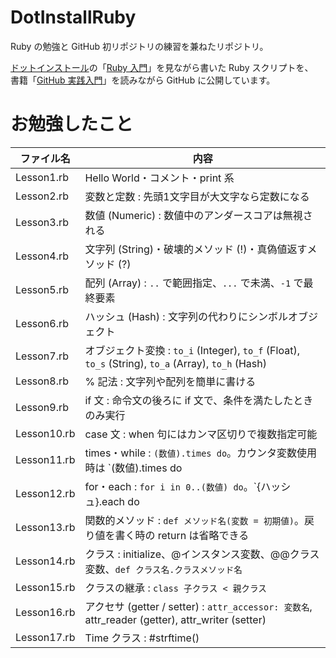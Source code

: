 # DotInstallRuby

Ruby の勉強と GitHub 初リポジトリの練習を兼ねたリポジトリ。

[ドットインストール](http://dotinstall.com/)の「[Ruby 入門](http://dotinstall.com/lessons/basic_ruby_v2)」を見ながら書いた Ruby スクリプトを、  
書籍「[GitHub 実践入門](http://gihyo.jp/book/2014/978-4-7741-6366-6)」を読みながら GitHub に公開しています。

# お勉強したこと

|ファイル名|内容|
|----------|----|
|Lesson1.rb|Hello World・コメント・print 系|
|Lesson2.rb|変数と定数 : 先頭1文字目が大文字なら定数になる|
|Lesson3.rb|数値 (Numeric) : 数値中のアンダースコアは無視される|
|Lesson4.rb|文字列 (String)・破壊的メソッド (!)・真偽値返すメソッド (?)|
|Lesson5.rb|配列 (Array) : `..` で範囲指定、`...` で未満、`-1` で最終要素|
|Lesson6.rb|ハッシュ (Hash) : 文字列の代わりにシンボルオブジェクト|
|Lesson7.rb|オブジェクト変換 : `to_i` (Integer), `to_f` (Float), `to_s` (String), `to_a` (Array), `to_h` (Hash)|
|Lesson8.rb|% 記法 : 文字列や配列を簡単に書ける|
|Lesson9.rb|if 文 : 命令文の後ろに if 文で、条件を満たしたときのみ実行|
|Lesson10.rb|case 文 : when 句にはカンマ区切りで複数指定可能|
|Lesson11.rb|times・while : `(数値).times do`。カウンタ変数使用時は `(数値).times do |i|`|
|Lesson12.rb|for・each : `for i in 0..(数値) do`。`{ハッシュ}.each do |key, value|`|
|Lesson13.rb|関数的メソッド : `def メソッド名(変数 = 初期値)`。戻り値を書く時の return は省略できる|
|Lesson14.rb|クラス : initialize、@インスタンス変数、@@クラス変数、`def クラス名.クラスメソッド名`|
|Lesson15.rb|クラスの継承 : `class 子クラス < 親クラス`|
|Lesson16.rb|アクセサ (getter / setter) : `attr_accessor: 変数名`, attr_reader (getter), attr_writer (setter)|
|Lesson17.rb|Time クラス : #strftime()|
